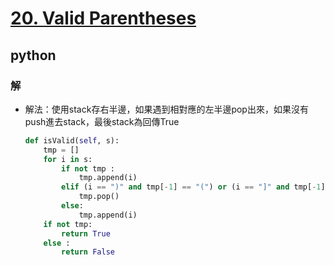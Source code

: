 # [20. Valid Parentheses](https://leetcode.com/problems/valid-parentheses/)
## python
### 解
* 解法：使用stack存右半邊，如果遇到相對應的左半邊pop出來，如果沒有push進去stack，最後stack為回傳True
    ```python
    def isValid(self, s):
        tmp = []
        for i in s:
            if not tmp :
                tmp.append(i)
            elif (i == ")" and tmp[-1] == "(") or (i == "]" and tmp[-1] == "[") or (i == "}" and tmp[-1] == "{"):
                tmp.pop()
            else:
                tmp.append(i)
        if not tmp:
            return True
        else :
            return False
    ```